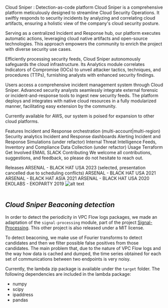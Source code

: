 
Cloud Sniper : Detection-as-code platform
Cloud Sniper is a comprehensive platform meticulously designed to streamline Cloud Security Operations. It swiftly responds to security incidents by analyzing and correlating cloud artifacts, ensuring a holistic view of the company's cloud security posture.

Serving as a centralized Incident and Response hub, our platform executes automatic actions, leveraging cloud native artifacts and open-source technologies. This approach empowers the community to enrich the project with diverse security use cases.

Efficiently processing security feeds, Cloud Sniper autonomously safeguards the cloud infrastructure. Its Analytics module correlates Indicators of Compromise (IOCs) to unveil attacker tactics, techniques, and procedures (TTPs), furnishing analysts with enhanced security findings.

Users access a comprehensive incident management system through Cloud Sniper. Advanced security analysts seamlessly integrate external forensic or incident-and-response tools to ingest new security feeds. The platform deploys and integrates with native cloud resources in a fully modularized manner, facilitating easy extension by the community.

Currently available for AWS, our system is poised for expansion to other cloud platforms.

Features
Incident and Response orchestration (multi-account|multi-region)
Security analytics
Incident and Response dashboards
Alerting
Incident and Response Simulations (under refactor)
Internal Threat Intelligence Feeds, Inventory and Compliance Data Collection (under refactor)
Usage
Terraform
Get Involved
EMAIL
SLACK
Contributing
We welcome all contributions, suggestions, and feedback, so please do not hesitate to reach out.

Releases
ARSENAL - BLACK HAT USA 2023 (selected, presentation cancelled due to scheduling conflicts)
ARSENAL - BLACK HAT USA 2021
ARSENAL - BLACK HAT ASIA 2021
ARSENAL - BLACK HAT USA 2020
EKOLABS - EKOPARTY 2019
![alt text](../../../images/logo.png "Cloud Sniper")
<br> </br>
## *Cloud Sniper Beaconing detection*

In order to detect the periodicity in VPC Flow logs packages, we made an adaptation of the `signal-processing` module, part of the project [Signal-Processing](https://github.com/geofizx/Signal-Processing). This other project is also released under a MIT license.

To detect beaconing, we make use of Fourier transforms to detect candidates and then we filter possible false positives from those candidates. The main problem that, due to the nature of VPC Flow logs and the way how data is cached and dumped, the time series obtained for each set of communications between two endpoints is very noisy.

Currently, the lambda zip package is available under the `target` folder. The following dependencies are included in the lambda package:
* numpy
* scipy
* ipaddress
* pandas
